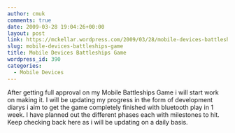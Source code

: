 ```yaml
---
author: cmuk
comments: true
date: 2009-03-28 19:04:26+00:00
layout: post
link: https://mckellar.wordpress.com/2009/03/28/mobile-devices-battleships-game/
slug: mobile-devices-battleships-game
title: Mobile Devices Battleships Game
wordpress_id: 390
categories:
  - Mobile Devices
---
```


After getting full approval on my Mobile Battleships Game i will start work on making it. I will be updating my progress in the form of development diarys i aim to get the game completely finished with bluetooth play in 1 week. I have planned out the different phases each with milestones to hit. Keep checking back here as i will be updating on a daily basis.
